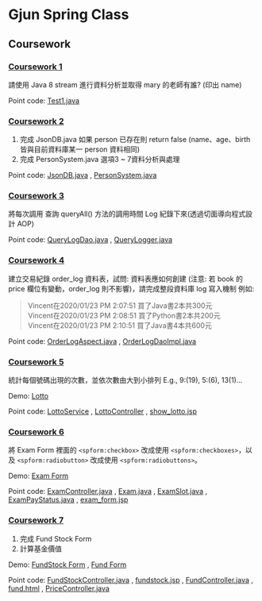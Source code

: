 # Gjun Spring Class

## Coursework

### [Coursework 1](https://github.com/Catossun/GJ-Spring/tree/coursework1)

請使用 Java 8 stream 進行資料分析並取得 mary 的老師有誰? (印出 name)

Point code:
[Test1.java](./SpringCore/src/test/java/com/study/springcore/coursework1/Test1.java)

### [Coursework 2](https://github.com/Catossun/GJ-Spring/tree/coursework2)

1. 完成 JsonDB.java 如果 person 已存在則 return false (name、age、birth 皆與目前資料庫某一 person 資料相同)
2. 完成 PersonSystem.java 選項3 ~ 7資料分析與處理

Point code:
[JsonDB.java](./SpringCore/src/main/java/com/study/springcore/coursework2/JsonDB.java)
,
[PersonSystem.java](./SpringCore/src/main/java/com/study/springcore/coursework2/PersonSystem.java)

### [Coursework 3](https://github.com/Catossun/GJ-Spring/tree/coursework3)

將每次調用 查詢 queryAll() 方法的調用時間 Log 紀錄下來(透過切面導向程式設計 AOP)

Point code:
[QueryLogDao.java](./SpringCore/src/main/java/com/study/springcore/coursework3/template/QueryLogDao.java)
,
[QueryLogger.java](./SpringCore/src/main/java/com/study/springcore/coursework3/aop/QueryLogger.java)

### [Coursework 4](https://github.com/Catossun/GJ-Spring/tree/coursework4)

建立交易紀錄 order_log 資料表，試問: 資料表應如何創建 (注意: 若 book 的 price 欄位有變動，order_log 則不影響)，請完成整段資料庫 log 寫入機制 例如:

> Vincent在2020/01/23 PM 2:07:51 買了Java書2本共300元  
> Vincent在2020/01/23 PM 2:08:51 買了Python書2本共200元  
> Vincent在2020/01/23 PM 2:10:51 買了Java書4本共600元

Point code:
[OrderLogAspect.java](./SpringCore/src/main/java/com/study/springcore/coursework4/aop/OrderLogAspect.java)
,
[OrderLogDaoImpl.java](./SpringCore/src/main/java/com/study/springcore/coursework4/dao/OrderLogDaoImpl.java)

### [Coursework 5](https://github.com/Catossun/GJ-Spring/tree/coursework5)

統計每個號碼出現的次數，並依次數由大到小排列
E.g., 9:(19), 5:(6), 13(1)...

Demo: [Lotto](https://gj-springmvc.azurewebsites.net/mvc/coursework5/lotto/)

Point code:
[LottoService](./SpringMVC/src/main/java/com/study/springmvc/coursework5/service/LottoService.java)
,
[LottoController](./SpringMVC/src/main/java/com/study/springmvc/coursework5/controller/LottoController.java)
,
[show_lotto.jsp](./SpringMVC/src/main/webapp/WEB-INF/views/coursework5/show_lotto.jsp)

### [Coursework 6](https://github.com/Catossun/GJ-Spring/tree/coursework6)

將 Exam Form 裡面的 `<spform:checkbox>` 改成使用 `<spform:checkboxes>`，以及 `<spform:radiobutton>` 改成使用 `<spform:radiobuttons>`。

Demo: [Exam Form](https://gj-springmvc.azurewebsites.net/mvc/coursework6/exam/)

Point code:
[ExamController.java](./SpringMVC/src/main/java/com/study/springmvc/coursework6/controller/ExamController.java)
,
[Exam.java](./SpringMVC/src/main/java/com/study/springmvc/coursework6/entity/Exam.java)
,
[ExamSlot.java](./SpringMVC/src/main/java/com/study/springmvc/coursework6/entity/ExamSlot.java)
,
[ExamPayStatus.java](./SpringMVC/src/main/java/com/study/springmvc/coursework6/entity/ExamPayStatus.java)
,
[exam_form.jsp](./SpringMVC/src/main/webapp/WEB-INF/views/coursework6/exam_form.jspf)

### [Coursework 7](https://github.com/Catossun/GJ-Spring/tree/coursework7)

1. 完成 Fund Stock Form
2. 計算基金價值

Demo: [FundStock Form](https://gj-springmvc.azurewebsites.net/mvc/coursework7/fundstock/page/-1)
,
[Fund Form](https://gj-springmvc.azurewebsites.net/html/coursework7/fund.html)

Point code:
[FundStockController.java](./SpringMVC/src/main/java/com/study/springmvc/coursework7/controller/FundStockController.java)
,
[fundstock.jsp](./SpringMVC/src/main/webapp/WEB-INF/views/coursework7/fundstock.jsp)
,
[FundController.java](./SpringMVC/src/main/java/com/study/springmvc/coursework7/controller/FundController.java)
,
[fund.html](./SpringMVC/src/main/webapp/html/coursework7/fund.html)
,
[PriceController.java](./SpringMVC/src/main/java/com/study/springmvc/coursework7/controller/PriceController.java)
